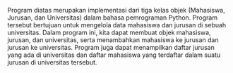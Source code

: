 Program diatas merupakan  implementasi dari tiga kelas objek (Mahasiswa, Jurusan, dan Universitas) dalam bahasa pemrograman Python. Program tersebut bertujuan untuk mengelola data mahasiswa dan jurusan di sebuah universitas. Dalam program ini, kita dapat membuat objek mahasiswa, jurusan, dan universitas, serta menambahkan mahasiswa ke jurusan dan jurusan ke universitas. Program juga dapat menampilkan daftar jurusan yang ada di universitas dan daftar mahasiswa yang terdaftar dalam suatu jurusan di universitas tersebut.
